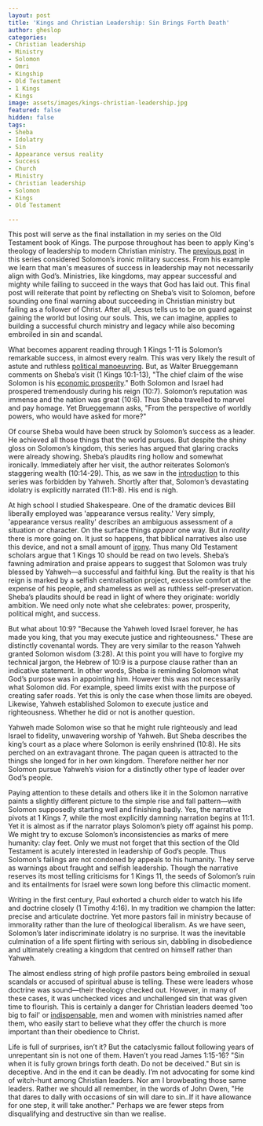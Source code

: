```yaml
---
layout: post
title: 'Kings and Christian Leadership: Sin Brings Forth Death'
author: gheslop
categories:
- Christian leadership
- Ministry
- Solomon
- Omri
- Kingship
- Old Testament
- 1 Kings
- Kings
image: assets/images/kings-christian-leadership.jpg
featured: false
hidden: false
tags:
- Sheba
- Idolatry
- Sin
- Appearance versus reality
- Success
- Church
- Ministry
- Christian leadership
- Solomon
- Kings
- Old Testament

---
```

This post will serve as the final installation in my series on the Old Testament book of Kings. The purpose throughout has been to apply King's theology of leadership to modern Christian ministry. The [previous post](https://rekindle.co.za/content/2020-08-19-kings-and-christian-leadership "True Success In Christian Leadership") in this series considered Solomon’s ironic military success. From his example we learn that man's measures of success in leadership may not necessarily align with God’s. Ministries, like kingdoms, may appear successful and mighty while failing to succeed in the ways that God has laid out. This final post will reiterate that point by reflecting on Sheba’s visit to Solomon, before sounding one final warning about succeeding in Christian ministry but failing as a follower of Christ. After all, Jesus tells us to be on guard against gaining the world but losing our souls. This, we can imagine, applies to building a successful church ministry and legacy while also becoming embroiled in sin and scandal.

What becomes apparent reading through 1 Kings 1-11 is Solomon’s remarkable success, in almost every realm. This was very likely the result of astute and ruthless [political manoeuvring](https://rekindle.co.za/content/2019-11-28-kings-and-christian-leadership-church-politics "Surviving Church Politics"). But, as Walter Brueggemann comments on Sheba’s visit (1 Kings 10:1-13), "The chief claim of the wise Solomon is his [economic prosperity](https://rekindle.co.za/content/2020-04-29-kings-and-christian-leadership-subtitle "Leaders Are Servants Not Centres")." Both Solomon and Israel had prospered tremendously during his reign (10:7). Solomon’s reputation was immense and the nation was great (10:6). Thus Sheba travelled to marvel and pay homage. Yet Brueggemann asks, "From the perspective of worldly powers, who would have asked for more?"

Of course Sheba would have been struck by Solomon’s success as a leader. He achieved all those things that the world pursues. But despite the shiny gloss on Solomon’s kingdom, this series has argued that glaring cracks were already showing. Sheba’s plaudits ring hollow and somewhat ironically. Immediately after her visit, the author reiterates Solomon’s staggering wealth (10:14-29). This, as we saw in the [introduction](https://rekindle.co.za/content/2020-04-15-kings-and-christian-leadership-an-introduction "Kings, Christian Leaders, And Deuteronomy 17") to this series was forbidden by Yahweh. Shortly after that, Solomon’s devastating idolatry is explicitly narrated (11:1-8). His end is nigh.

At high school I studied Shakespeare. One of the dramatic devices Bill liberally employed was 'appearance versus reality.' Very simply, 'appearance versus reality' describes an ambiguous assessment of a situation or character. On the surface things _appear_ one way. But in _reality_ there is more going on. It just so happens, that biblical narratives also use this device, and not a small amount of [irony](https://rekindle.co.za/content/irony-abounding-to-the-chief-of-persia/ "Old Testament Irony"). Thus many Old Testament scholars argue that 1 Kings 10 should be read on two levels. Sheba’s fawning admiration and praise appears to suggest that Solomon was truly blessed by Yahweh—a successful and faithful king. But the reality is that his reign is marked by a selfish centralisation project, excessive comfort at the expense of his people, and shameless as well as ruthless self-preservation. Sheba’s plaudits should be read in light of where they originate: worldly ambition. We need only note what she celebrates: power, prosperity, political might, and success.

But what about 10:9? "Because the Yahweh loved Israel forever, he has made you king, that you may execute justice and righteousness." These are distinctly covenantal words. They are very similar to the reason Yahweh granted Solomon wisdom (3:28). At this point you will have to forgive my technical jargon, the Hebrew of 10:9 is a purpose clause rather than an indicative statement. In other words, Sheba is reminding Solomon what God’s purpose was in appointing him. However this was not necessarily what Solomon did. For example, speed limits exist with the purpose of creating safer roads. Yet this is only the case when those limits are obeyed. Likewise, Yahweh established Solomon to execute justice and righteousness. Whether he did or not is another question.

Yahweh made Solomon wise so that he might rule righteously and lead Israel to fidelity, unwavering worship of Yahweh. But Sheba describes the king’s court as a place where Solomon is eerily enshrined (10:8). He sits perched on an extravagant throne. The pagan queen is attracted to the things she longed for in her own kingdom. Therefore neither her nor Solomon pursue Yahweh’s vision for a distinctly other type of leader over God’s people.

Paying attention to these details and others like it in the Solomon narrative paints a slightly different picture to the simple rise and fall pattern—with Solomon supposedly starting well and finishing badly. Yes, the narrative pivots at 1 Kings 7, while the most explicitly damning narration begins at 11:1. Yet it is almost as if the narrator plays Solomon’s piety off against his pomp. We might try to excuse Solomon’s inconsistencies as marks of mere humanity: clay feet. Only we must not forget that this section of the Old Testament is acutely interested in leadership of God’s people. Thus Solomon’s failings are not condoned by appeals to his humanity. They serve as warnings about fraught and selfish leadership. Though the narrative reserves its most telling criticisms for 1 Kings 11, the seeds of Solomon’s ruin and its entailments for Israel were sown long before this climactic moment.

Writing in the first century, Paul exhorted a church elder to watch his life and doctrine closely (1 Timothy 4:16). In my tradition we champion the latter: precise and articulate doctrine. Yet more pastors fail in ministry because of immorality rather than the lure of theological liberalism. As we have seen, Solomon’s later indiscriminate idolatry is no surprise. It was the inevitable culmination of a life spent flirting with serious sin, dabbling in disobedience and ultimately creating a kingdom that centred on himself rather than Yahweh.

The almost endless string of high profile pastors being embroiled in sexual scandals or accused of spiritual abuse is telling. These were leaders whose doctrine was sound—their theology checked out. However, in many of these cases, it was unchecked vices and unchallenged sin that was given time to flourish. This is certainly a danger for Christian leaders deemed 'too big to fail' or [indispensable](https://rekindle.co.za/content/pastor-you-are-dispensable/ "Pastor, You Are Dispensable"), men and women with ministries named after them, who easily start to believe what they offer the church is more important than their obedience to Christ.

Life is full of surprises, isn’t it? But the cataclysmic fallout following years of unrepentant sin is not one of them. Haven’t you read James 1:15-16? "Sin when it is fully grown brings forth death. Do not be deceived." But sin is deceptive. And in the end it can be deadly. I’m not advocating for some kind of witch-hunt among Christian leaders. Nor am I browbeating those same leaders. Rather we should all remember, in the words of John Owen, "He that dares to dally with occasions of sin will dare to sin..If it have allowance for one step, it will take another." Perhaps we are fewer steps from disqualifying and destructive sin than we realise.